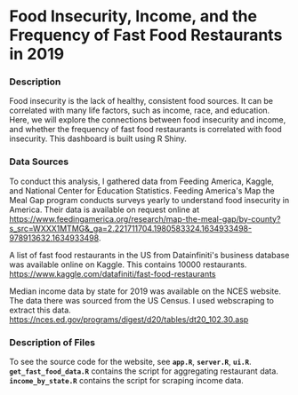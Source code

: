# Food Insecurity, Income, and the Frequency of Fast Food Restaurants in 2019

### Description
Food insecurity is the lack of healthy, consistent food sources. It can be correlated with many life factors, such as income, race, and education. Here, we will explore the connections between food insecurity and income, and whether the frequency of fast food restaurants is correlated with food insecurity. This dashboard is built using R Shiny. 

### Data Sources
To conduct this analysis, I gathered data from Feeding America, Kaggle, and National Center for Education Statistics. Feeding America's Map the Meal Gap program conducts surveys yearly to understand food insecurity in America. Their data is available on request online at https://www.feedingamerica.org/research/map-the-meal-gap/by-county?s_src=WXXX1MTMG&_ga=2.221711704.1980583324.1634933498-978913632.1634933498. 

A list of fast food restaurants in the US from Datainfiniti's business database was available online on Kaggle. This contains 10000 restaurants. https://www.kaggle.com/datafiniti/fast-food-restaurants

Median income data by state for 2019 was available on the NCES website. The data there was sourced from the US Census. I used webscraping to extract this data. https://nces.ed.gov/programs/digest/d20/tables/dt20_102.30.asp

### Description of Files
To see the source code for the website, see **`app.R`**, **`server.R`**, **`ui.R`**. 
**`get_fast_food_data.R`** contains the script for aggregating restaurant data. 
**`income_by_state.R`** contains the script for scraping income data.

